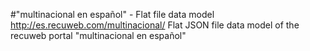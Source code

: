 #"multinacional en español" - Flat file data model
http://es.recuweb.com/multinacional/
Flat JSON file data model of the recuweb portal "multinacional en español"

